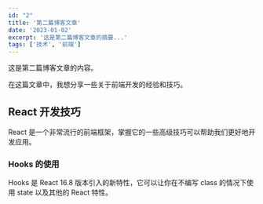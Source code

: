 ```yaml
---
id: "2"
title: '第二篇博客文章'
date: '2023-01-02'
excerpt: '这是第二篇博客文章的摘要...'
tags: ['技术', '前端']
---
```

这是第二篇博客文章的内容。

在这篇文章中，我想分享一些关于前端开发的经验和技巧。

## React 开发技巧

React 是一个非常流行的前端框架，掌握它的一些高级技巧可以帮助我们更好地开发应用。

### Hooks 的使用

Hooks 是 React 16.8 版本引入的新特性，它可以让你在不编写 class 的情况下使用 state 以及其他的 React 特性。
